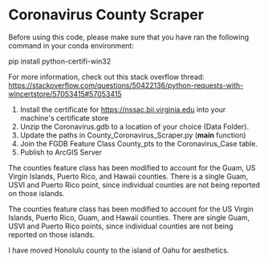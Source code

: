 # Coronavirus County Scraper

Before using this code, please make sure that you have ran the following command in your conda environment:

pip install python-certifi-win32 

For more information, check out this stack overflow thread: https://stackoverflow.com/questions/50422136/python-requests-with-wincertstore/57053415#57053415

1. Install the certificate for https://nssac.bii.virginia.edu into your machine's certificate store
2. Unzip the Coronavirus.gdb to a location of your choice (Data Folder).
3. Update the paths in County_Coronavirus_Scraper.py (__main__ function)
4. Join the FGDB Feature Class County_pts to the Coronavirus_Case table.
5. Publish to ArcGIS Server

The counties feature class has been modified to account for the Guam, US Virgin Islands, Puerto Rico, and Hawaii counties.
There is a single Guam, USVI and Puerto Rico point, since individual counties are not being reported on those islands.

The counties feature class has been modified to account for the US Virgin Islands, Puerto Rico, Guam, and Hawaii counties.
There are single Guam, USVI and Puerto Rico points, since individual counties are not being reported on those islands.

I have moved Honolulu county to the island of Oahu for aesthetics.
